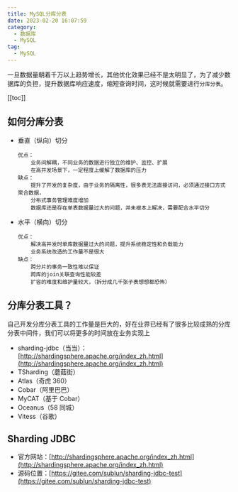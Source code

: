 ```yaml
---
title: MySQL分库分表
date: 2023-02-20 16:07:59
category: 
  - 数据库
  - MySQL
tag: 
  - MySQL
---
```


一旦数据量朝着千万以上趋势增长，其他优化效果已经不是太明显了，为了减少数据库的负担，提升数据库响应速度，缩短查询时间，这时候就需要进行`分库分表`。

<!-- more -->
[[toc]]

## 如何分库分表

- 垂直（纵向）切分

  ```
  优点：
      业务间解耦，不同业务的数据进行独立的维护、监控、扩展
      在高并发场景下，一定程度上缓解了数据库的压力
  缺点：
      提升了开发的复杂度，由于业务的隔离性，很多表无法直接访问，必须通过接口方式聚合数据，
      分布式事务管理难度增加
      数据库还是存在单表数据量过大的问题，并未根本上解决，需要配合水平切分
  ```

- 水平（横向）切分

  ```
  优点：
      解决高并发时单库数据量过大的问题，提升系统稳定性和负载能力
      业务系统改造的工作量不是很大
  缺点：
      跨分片的事务一致性难以保证
      跨库的join关联查询性能较差
      扩容的难度和维护量较大，（拆分成几千张子表想想都恐怖）
  ```

## 分库分表工具？

自己开发分库分表工具的工作量是巨大的，好在业界已经有了很多比较成熟的分库分表中间件，我们可以将更多的时间放在业务实现上

- sharding-jdbc（当当）：[http://shardingsphere.apache.org/index_zh.html](http://shardingsphere.apache.org/index_zh.html)
- TSharding（蘑菇街）
- Atlas（奇虎 360）
- Cobar（阿里巴巴）
- MyCAT（基于 Cobar）
- Oceanus（58 同城）
- Vitess（谷歌）

## Sharding JDBC

- 官方网站：[http://shardingsphere.apache.org/index_zh.html](http://shardingsphere.apache.org/index_zh.html)
- 源码位置：[https://gitee.com/sublun/sharding-jdbc-test](https://gitee.com/sublun/sharding-jdbc-test)
